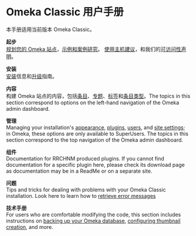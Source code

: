 # Omeka Classic 用户手册

本手册适用当前版本 Omeka Classic。 

**起步**  
[规划您的 Omeka 站点](GettingStarted/Site_Planning_Tips/)，[示例和案例研究](GettingStarted/UsingOmeka)。 [使用主机建议](GettingStarted/Hosting_Suggestions)，和我们的[可访问性声明](GettingStarted/Accessibility_Statement)。 

**安装**  
[安装](Installation/Installation)信息和[升级](Installation/Upgrading)指南。

**内容**  
构建 Omeka 站点的内容，包括[条目](Content/Items)、[专题](Content/Collections)、[标签](Content/Tags)和[条目类型](Content/Item_Types)。The topics in this section correspond to options on the left-hand navigation of the Omeka admin dashboard.

**管理**  
Managing your installation's [appearance](Admin/Appearance/Appearance_Settings/), [plugins](Admin/Adding_and_Managing_Plugins), [users](Admin/Users), and [site settings](Admin/Settings/General_Settings/); in Omeka, these options are only available to SuperUsers. The topics in this section correspond to the top navigation of the Omeka admin dashboard.

**组件**  
Documentation for RRCHNM produced plugins. If you cannot find documentation for a specific plugin here, please check its download page as documentation may be in a ReadMe or on a separate site. 

**问题**  
Tips and tricks for dealing with problems with your Omeka Classic installation. Look here to learn how to [retrieve error messages](Troubleshooting/Retrieving_Error_Messages)

**技术手册**  
For users who are comfortable modifying the code, this section includes instructions on [backing up your Omeka database](Technical/Backing_up_an_Omeka_Database), [configuring thumbnail creation](Technical/ConfiguringThumbnailCreation), and more.
